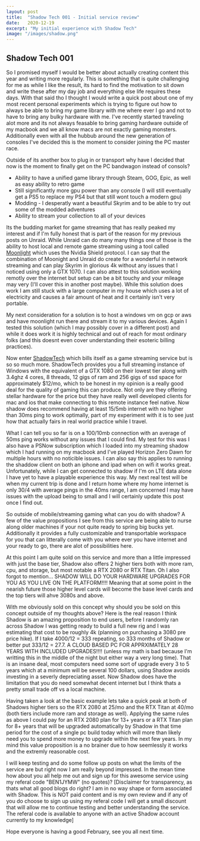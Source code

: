 ```yaml
---
layout: post
title:  "Shadow Tech 001 - Initial service review"
date:   2020-12-19
excerpt: "My initial experience with Shadow Tech"
image: "/images/shadow.png"
---
```


## Shadow Tech 001

So I promised myself I would be better about actually creating content this year and writing more regularly. This is something that is quite challenging for me as while I like the result, its hard to find the motivation to sit down and write these after my day job and everything else life requires these days. With that said tho I thought I would write a quick post about one of my most recent personal experiments which is trying to figure out how to always be able to bring my game library with me where ever I go and not to have to bring any bulky hardware with me. I've recently started traveling alot more and its not always feasable to bring gaming hardware outside of my macbook and we all know macs are not exactly gaming monsters. Additionally even with all the hubbub around the new generation of consoles I've decided this is the moment to consider joining the PC master race.

Outside of its another box to plug in or transport why have I decided that now is the moment to finally get on the PC bandwagon instead of consols?
- Ability to have a unified game library through Steam, GOG, Epic, as well as easy ability to retro game
- Still significantly more gpu power than any console (I will still eventually get a PS5 to replace my PS4 but that still wont touch a modern gpu)
- Modding - I desperatly want a beautiful Skyrim and to be able to try out some of the modded adventures
- Ability to stream your collection to all of your devices

Its the budding market for game streaming that has really peaked my interest and if I'm fully honest that is part of the reason for my previous posts on Unraid. While Unraid can do many many things one of those is the ability to host local and remote game streaming using a tool called [Moonlight](https://moonlight-stream.org) which uses the Nvidia Shield protocol. I can say that the combination of Moonight and Unraid do create for a wonderful in network streaming and can play Skyrim in glorious 4k without any issues that I noticed using only a GTX 1070. I can also attest to this solution working remotly over the internet but setup can be a bit touchy and your mileage may very (I'll cover this in another post maybe). While this solution does work I am still stuck with a large computer in my house which uses a lot of electricity and causes a fair amount of heat and it certainly isn't very portable.

My next consideration for a solution is to host a windows vm on gcp or aws and have moonlight run there and stream it to my various devices. Again I tested this solution (which I may possibly cover in a different post) and while it does work it is highly technical and out of reach for most ordinary folks (and this doesnt even cover understanding their esoteric billing practices).

Now enter [ShadowTech](https://shadow.tech) which bills itself as a game streaming service but is so so much more. ShadowTech provides you a full streaming instance of Windows with the equivalent of a GTX 1080 on their lowest tier along with 3.4ghz 4 cores, 8 threads, 12 gigs of ram and 256 gigs of ssd space for approximately $12/mo, which to be honest in my opinion is a really good deal for the quality of gaming this can produce. Not only are they offering stellar hardware for the price but they have really well developed clients for mac and ios that make connecting to this remote instance feel native. Now shadow does recommend having at least 15/5mb internet with no higher than 30ms ping to work optimally, part of my experiment with it is to see just how that actually fairs in real world practice while I travel.

What I can tell you so far is on a 100/10mb connection with an average of 50ms ping works without any issues that I could find. My test for this was I also have a PSNow subscription which I loaded into my streaming shadow which I had running on my macbook and I've played Horizon Zero Dawn for multiple hours with no noticible issues. I can also say this applies to running the shaddow client on both an iphone and ipad when on wifi it works great. Unfortunately, while I can get connected to shadow if I'm on LTE data alone I have yet to have a playable experience this way.  My next real test will be when my current trip is done and I return home where my home internet is only 30/4 with average pings in the 40ms range, I am concerned I may have issues with the upload being to small and I will certainly update this post once I find out.

So outside of mobile/streaming gaming what can you do with shadow? A few of the value propositions I see from this service are being able to nurse along older machines if your not quite ready to spring big bucks yet. Additionally it provides a fully customizable and transportable workspace for you that can litterally come with you where ever you have internet and your ready to go, there are alot of possibilities here.

At this point I am quite sold on this service and more than a little impressed with just the base tier, Shadow also offers 2 higher tiers both with more ram, cpu, and storage, but most notable a RTX 2080 or RTX Titan. Oh I also forgot to mention... SHADOW WILL DO YOUR HARDWARE UPGRADES FOR YOU AS YOU LIVE ON THE PLATFORM!!!! Meaning that at some point in the nearish future those higher level cards will become the base level cards and the top tiers will ahve 3080s and above.

With me obviously sold on this concept why should you be sold on this concept outside of my thoughts above? Here is the real reason I think Shadow is an amazing proposition to end users, before I randomly ran across Shadow I was getting ready to build a full new rig and I was estimating that cost to be roughly 4k (planning on purchasing a 3080 pre price hike). If I take 4000/12 = 333 repeating, so 333 months of Shadow or better put 333/12 = 27.7. A CLOUD BASED PC FOR APPRXIMATELY 28 YEARS WITH INCLUDED UPGRADES!!!! (unless my math is bad because I'm writting this in the middle of the night but either way a very long time). That is an insane deal, most computers need some sort of upgrade every 3 to 5 years which at a minimum will be several 100 dollars, using Shadow avoids investing in a severly depreciating asset. Now Shadow does have the limitation that you do need somewhat decent internet but I think thats a pretty small trade off vs a local machine.

Having taken a look at the basic example lets take a quick peak at both of Shadows higher tiers so the RTX 2080 at 25/mo and the RTX Titan at 40/mo (both tiers include more ram and storage as well). Applying the same rules as above I could pay for an RTX 2080 plan for 13+ years or a RTX Titan plan for 8+ years that will be upgraded automatically by Shadow in that time period for the cost of a single pc build today which will more than likely need you to spend more money to upgrade within the next few years. In my mind this value proposition is a no brainer due to how seemlessly it works and the extremly reasonable cost.

I will keep testing and do some follow up posts on what the limits of the service are but right now I am really beyond impressed. In the mean time how about you all help me out and sign up for this awesome service using my referal code "BEN1JYMW" (no quotes)? [Disclaimer for transparency, as thats what all good blogs do right? I am in no way shape or form associated with Shadow. This is NOT paid content and is my own review and if any of you do choose to sign up using my referal code I will get a small discount that will allow me to continue testing and better understanding the service. The referal code is available to anyone with an active Shadow account currently to my knowledge]

Hope everyone is having a good February, see you all next time.

